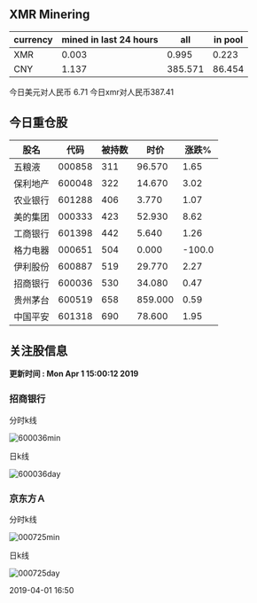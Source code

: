 ## XMR Minering

|currency|mined in last 24 hours|all|in pool|
|---|---|---|---|
|XMR|0.003|0.995|0.223|
|CNY|1.137|385.571|86.454|

今日美元对人民币 6.71	今日xmr对人民币387.41


## 今日重仓股 

|股名|代码|被持数|时价|涨跌%|
|---|---|---|---|---|
|五粮液|000858|311|96.570|1.65|
|保利地产|600048|322|14.670|3.02|
|农业银行|601288|406|3.770|1.07|
|美的集团|000333|423|52.930|8.62|
|工商银行|601398|442|5.640|1.26|
|格力电器|000651|504|0.000|-100.0|
|伊利股份|600887|519|29.770|2.27|
|招商银行|600036|530|34.080|0.47|
|贵州茅台|600519|658|859.000|0.59|
|中国平安|601318|690|78.600|1.95|

## 关注股信息
**更新时间 : Mon Apr  1 15:00:12 2019**
### 招商银行 
分时k线

![600036min](http://image.sinajs.cn/newchart/min/n/sh600036.gif)

日k线

![600036day](http://image.sinajs.cn/newchart/daily/n/sh600036.gif)

### 京东方Ａ 
分时k线

![000725min](http://image.sinajs.cn/newchart/min/n/sz000725.gif)

日k线

![000725day](http://image.sinajs.cn/newchart/daily/n/sz000725.gif)

2019-04-01 16:50